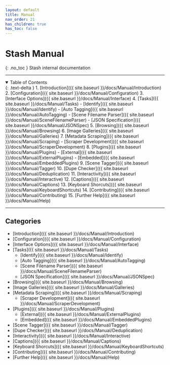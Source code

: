 ```yaml
---
layout: default
title: Manual
nav_order: 21
has_children: true
has_toc: false
---
```

# **Stash Manual**
{: .no_toc }
Stash internal documentation

---

<details open markdown="block">
  <summary>
    Table of Contents
  </summary>
{: .text-delta }
1. [Introduction]({{ site.baseurl }}/docs/Manual/Introduction)
2. [Configuration]({{ site.baseurl }}/docs/Manual/Configuration)
3. [Interface Options]({{ site.baseurl }}/docs/Manual/Interface)
4. [Tasks]({{ site.baseurl }}/docs/Manual/Tasks)
  - [Identify]({{ site.baseurl }}/docs/Manual/Identify)
  - [Auto Tagging]({{ site.baseurl }}/docs/Manual/AutoTagging)
  - [Scene Filename Parser]({{ site.baseurl }}/docs/Manual/SceneFilenameParser)
  - [JSON Specification]({{ site.baseurl }}/docs/Manual/JSONSpec)
5. [Browsing]({{ site.baseurl }}/docs/Manual/Browsing)
6. [Image Galleries]({{ site.baseurl }}/docs/Manual/Galleries)
7. [Metadata Scraping]({{ site.baseurl }}/docs/Manual/Scraping)
  - [Scraper Development]({{ site.baseurl }}/docs/Manual/ScraperDevelopment)
8. [Plugins]({{ site.baseurl }}/docs/Manual/Plugins)
  - [External]({{ site.baseurl }}/docs/Manual/ExternalPlugins)
  - [Embedded]({{ site.baseurl }}/docs/Manual/EmbeddedPlugins)
9. [Scene Tagger]({{ site.baseurl }}/docs/Manual/Tagger)
10. [Dupe Checker]({{ site.baseurl }}/docs/Manual/Deduplication)
11. [Interactivity]({{ site.baseurl }}/docs/Manual/Interactive)
12. [Captions]({{ site.baseurl }}/docs/Manual/Captions)
13. [Keyboard Shorcuts]({{ site.baseurl }}/docs/Manual/KeyboardShortcuts)
14. [Contributing]({{ site.baseurl }}/docs/Manual/Contributing)
15. [Further Help]({{ site.baseurl }}/docs/Manual/Help)
</details>

---

## Categories

- [Introduction]({{ site.baseurl }}/docs/Manual/Introduction)
- [Configuration]({{ site.baseurl }}/docs/Manual/Configuration)
- [Interface Options]({{ site.baseurl }}/docs/Manual/Interface)
- [Tasks]({{ site.baseurl }}/docs/Manual/Tasks)
  - [Identify]({{ site.baseurl }}/docs/Manual/Identify)
  - [Auto Tagging]({{ site.baseurl }}/docs/Manual/AutoTagging)
  - [Scene Filename Parser]({{ site.baseurl }}/docs/Manual/SceneFilenameParser)
  - [JSON Specification]({{ site.baseurl }}/docs/Manual/JSONSpec)
- [Browsing]({{ site.baseurl }}/docs/Manual/Browsing)
- [Image Galleries]({{ site.baseurl }}/docs/Manual/Galleries)
- [Metadata Scraping]({{ site.baseurl }}/docs/Manual/Scraping)
  - [Scraper Development]({{ site.baseurl }}/docs/Manual/ScraperDevelopment)
- [Plugins]({{ site.baseurl }}/docs/Manual/Plugins)
  - [External]({{ site.baseurl }}/docs/Manual/ExternalPlugins)
  - [Embedded]({{ site.baseurl }}/docs/Manual/EmbeddedPlugins)
- [Scene Tagger]({{ site.baseurl }}/docs/Manual/Tagger)
- [Dupe Checker]({{ site.baseurl }}/docs/Manual/Deduplication)
- [Interactivity]({{ site.baseurl }}/docs/Manual/Interactive)
- [Captions]({{ site.baseurl }}/docs/Manual/Captions)
- [Keyboard Shorcuts]({{ site.baseurl }}/docs/Manual/KeyboardShortcuts)
- [Contributing]({{ site.baseurl }}/docs/Manual/Contributing)
- [Further Help]({{ site.baseurl }}/docs/Manual/Help)
